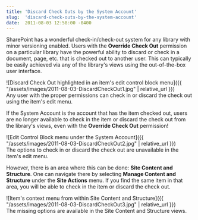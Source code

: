 ```yaml
---
title: 'Discard Check Outs by the System Account'
slug:  'discard-check-outs-by-the-system-account'
date:  2011-08-03 12:58:00 -0400
---
```


SharePoint has a wonderful check-in/check-out system for any library with minor versioning enabled. Users with the **Override Check Out** permission on a particular library have the powerful ability to discard or check in a document, page, etc. that is checked out to another user. This can typically be easily achieved via any of the library's views using the out-of-the-box user interface.

![Discard Check Out highlighted in an item's edit control block menu]({{ "/assets/images/2011-08-03-DiscardCheckOut1.jpg" | relative_url }})  
Any user with the proper permissions can check in or discard the check out using the item's edit menu.

If the System Account is the account that has the item checked out, users are no longer available to check in the item or discard the check out from the library's views, even with the **Override Check Out** permission!

![Edit Control Block menu under the System Account]({{ "/assets/images/2011-08-03-DiscardCheckOut2.jpg" | relative_url }})  
The options to check in or discard the check out are unavailable in the item's edit menu.

However, there is an area where this can be done: **Site Content and Structure**. One can navigate there by selecting **Manage Content and Structure** under the **Site Actions** menu. If you find the same item in that area, you will be able to check in the item or discard the check out.

![Item's context menu from within Site Content and Structure]({{ "/assets/images/2011-08-03-DiscardCheckOut3.jpg" | relative_url }})  
The missing options are available in the Site Content and Structure views.
